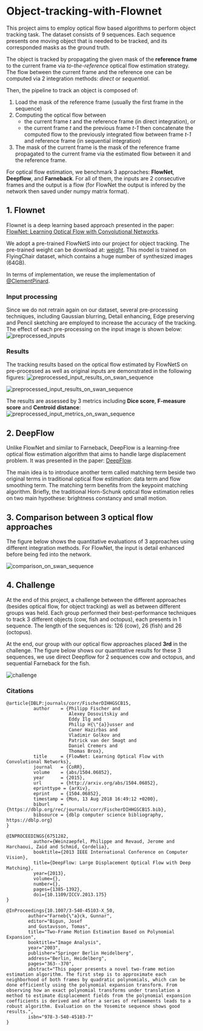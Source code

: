 # Object-tracking-with-Flownet

This project aims to employ optical flow based algorithms to perform object tracking task. The dataset consists of 9 sequences. Each sequence presents one moving object that is needed to be tracked, and its corresponded masks as the ground truth. 

The object is tracked by propagating the given mask of the **reference frame** to the current frame via *to-the-reference* optical flow estimation strategy. 
The flow between the current frame and the reference one can be computed via 2 integration methods: *direct* or *sequential*.

Then, the pipeline to track an object is composed of: 

1. Load the mask of the reference frame (usually the first frame in the sequence)
2. Computing the optical flow between
    - the current frame *t* and the reference frame (in direct integration), or 
    - the current frame *t* and the previous frame *t-1* then concatenate the computed flow to the previously integrated flow between frame *t-1* and reference frame (in sequential integration)
3. The mask of the current frame is the mask of the reference frame propagated to the current frame via the estimated flow between it and the reference frame.

For optical flow estimation, we benchmark 3 approaches: **FlowNet**, **Deepflow**, and **Farneback**. For all of them, the inputs are 2 consecutive frames and the output is a flow (for FlowNet the output is infered by the network then saved under numpy matrix format).

## 1. Flownet

Flownet is a deep learning based approach presented in the paper: [FlowNet: Learning Optical Flow with Convolutional Networks](https://lmb.informatik.uni-freiburg.de/Publications/2015/DFIB15/).

We adopt a pre-trained FlowNetS into our project for object tracking. The pre-trained weight can be download at: [weight](https://drive.google.com/drive/folders/16eo3p9dO_vmssxRoZCmWkTpNjKRzJzn5). This model is trained on FlyingChair dataset, which contains a huge number of synthesized images (64GB). 

In terms of implementation, we reuse the implementation of [@ClementPinard](https://github.com/ClementPinard/FlowNetPytorch).

### Input processing

Since we do not retrain again on our dataset, several pre-processing techniques, including Gaussian blurring, Detail enhancing, Edge preserving and Pencil sketching are employed to increase the accuracy of the tracking. The effect of each pre-processing on the input image is shown below:
![preprocessed_inputs](images/flownet_preprocessing.png)

### Results

The tracking results based on the optical flow estimated by FlowNetS on pre-processed as well as original inputs are demonstrated in the following figures:
![preprocessed_input_results_on_swan_sequence](images/flownet_preprocessing_1.png)

![preprocessed_input_results_on_swan_sequence](images/flownet_preprocessing_2.png)

The results are assessed by 3 metrics including **Dice score**, **F-measure score** and **Centroid distance**:
![preprocessed_input_metrics_on_swan_sequence](images/flownet_preprocessing_metrics.png)

## 2. DeepFlow

Unlike FlowNet and similar to Farneback, DeepFlow is a learning-free optical flow estimation algorithm that aims to handle large displacement problem. It was presented in the paper: [DeepFlow](https://hal.inria.fr/hal-00873592/document).

The main idea is to introduce another term called matching term beside two original terms in traditional optical flow estimation: data term and flow smoothing term.
The matching term benefits from the keypoint matching algorithm. Briefly, the traditional Horn-Schunk optical flow estimation relies on two main hypothese: brightness constancy and small motion.

## 3. Comparison between 3 optical flow approaches

The figure below shows the quantitative evaluations of 3 approaches using different integration methods. For FlowNet, the input is detail enhanced before being fed into the network.

![comparison_on_swan_sequence](images/metrics_swan.png)

## 4. Challenge

At the end of this project, a challenge between the different approaches (besides optical flow, for object tracking) as well as between different groups was held. Each group performed their best-performance techniques to track 3 different objects (cow, fish and octopus), each presents in 1 sequence. The length of the sequences is: 126 (cow), 26 (fish) and 26 (octopus).

At the end, our group with our optical flow approaches placed **3rd** in the challenge. The figure below shows our quantitative results for these 3 sequences, we use direct Deepflow for 2 sequences cow and octopus, and sequential Farneback for the fish.

![challenge](images/metrics_challenge.png)


### Citations
```
@article{DBLP:journals/corr/FischerDIHHGSCB15,
          author    = {Philipp Fischer and
                       Alexey Dosovitskiy and
                       Eddy Ilg and
                       Philip H{\"{a}}usser and
                       Caner Hazirbas and
                       Vladimir Golkov and
                       Patrick van der Smagt and
                       Daniel Cremers and
                       Thomas Brox},
          title     = {FlowNet: Learning Optical Flow with Convolutional Networks},
          journal   = {CoRR},
          volume    = {abs/1504.06852},
          year      = {2015},
          url       = {http://arxiv.org/abs/1504.06852},
          eprinttype = {arXiv},
          eprint    = {1504.06852},
          timestamp = {Mon, 13 Aug 2018 16:49:12 +0200},
          biburl    = {https://dblp.org/rec/journals/corr/FischerDIHHGSCB15.bib},
          bibsource = {dblp computer science bibliography, https://dblp.org}
}

@INPROCEEDINGS{6751282,
          author={Weinzaepfel, Philippe and Revaud, Jerome and Harchaoui, Zaid and Schmid, Cordelia},
          booktitle={2013 IEEE International Conference on Computer Vision}, 
          title={DeepFlow: Large Displacement Optical Flow with Deep Matching}, 
          year={2013},
          volume={},
          number={},
          pages={1385-1392},
          doi={10.1109/ICCV.2013.175}
}

@InProceedings{10.1007/3-540-45103-X_50,
        author="Farneb{\"a}ck, Gunnar",
        editor="Bigun, Josef
        and Gustavsson, Tomas",
        title="Two-Frame Motion Estimation Based on Polynomial Expansion",
        booktitle="Image Analysis",
        year="2003",
        publisher="Springer Berlin Heidelberg",
        address="Berlin, Heidelberg",
        pages="363--370",
        abstract="This paper presents a novel two-frame motion estimation algorithm. The first step is to approximate each neighborhood of both frames by quadratic polynomials, which can be done efficiently using the polynomial expansion transform. From observing how an exact polynomial transforms under translation a method to estimate displacement fields from the polynomial expansion coefficients is derived and after a series of refinements leads to a robust algorithm. Evaluation on the Yosemite sequence shows good results.",
        isbn="978-3-540-45103-7"
}
```
